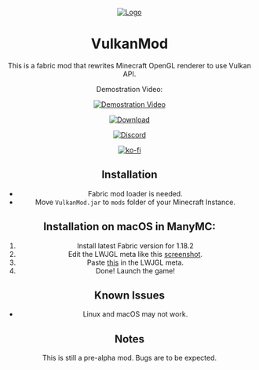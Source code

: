 <div align='center'>

[![Logo](https://media.discordapp.net/attachments/963349566839738369/969920960373334076/Vlogo.png?width=300&height=300)](#)

# VulkanMod

This is a fabric mod that rewrites Minecraft OpenGL renderer to use Vulkan API.
  
Demostration Video:

[![Demostration Video](http://img.youtube.com/vi/sbr7UxcAmOE/0.jpg)](https://youtu.be/sbr7UxcAmOE)

[![Download](https://img.shields.io/github/downloads/xCollateral/VulkanMod/total?color=red&logo=github&style=for-the-badge)](https://github.com/xCollateral/VulkanMod/releases/)

[![Discord](https://img.shields.io/badge/Discord-7289DA?style=for-the-badge&logo=discord&logoColor=white)](https://discord.gg/FVXg7AYR2Q)

[![ko-fi](https://ko-fi.com/img/githubbutton_sm.svg)](https://ko-fi.com/V7V7CHHJV)

## Installation

- Fabric mod loader is needed.
- Move `VulkanMod.jar` to `mods` folder of your Minecraft Instance.

## Installation on macOS in ManyMC:
  1. Install latest Fabric version for 1.18.2
  2. Edit the LWJGL meta like this [screenshot](https://cdn.discordapp.com/attachments/963180554193354785/983774971421659216/Screen_Shot_2022-06-07_at_17.48.10.png).
  3. Paste [this](https://paste.gg/p/anonymous/064546decf4241e9bdeed650bcf655f7) in the LWJGL meta.
  4. Done! Launch the game!
  
## Known Issues

- Linux and macOS may not work.
  
## Notes
This is still a pre-alpha mod. Bugs are to be expected.
  
<div/>
